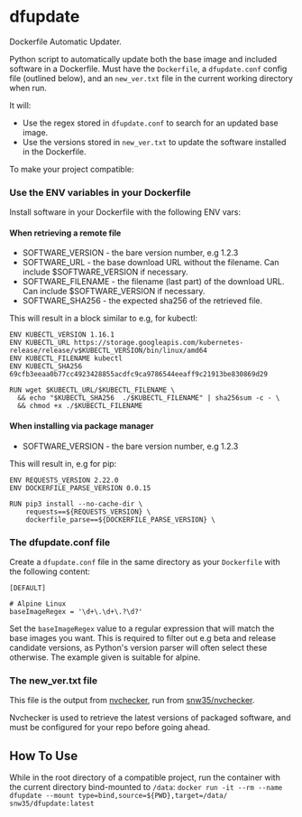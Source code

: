 # dfupdate

Dockerfile Automatic Updater.

Python script to automatically update both the base image and included software in a Dockerfile. Must have the `Dockerfile`, a `dfupdate.conf` config file (outlined below), and an `new_ver.txt` file in the current working directory when run.

It will:
 * Use the regex stored in `dfupdate.conf` to search for an updated base image.
 * Use the versions stored in `new_ver.txt` to update the software installed in the Dockerfile.

To make your project compatible:

### Use the ENV variables in your Dockerfile

Install software in your Dockerfile with the following ENV vars:

#### When retrieving a remote file
 * SOFTWARE_VERSION - the bare version number, e.g 1.2.3
 * SOFTWARE_URL - the base download URL without the filename. Can include $SOFTWARE_VERSION if necessary.
 * SOFTWARE_FILENAME - the filename (last part) of the download URL. Can include $SOFTWARE_VERSION if necessary.
 * SOFTWARE_SHA256 - the expected sha256 of the retrieved file.

This will result in a block similar to e.g, for kubectl:
```
ENV KUBECTL_VERSION 1.16.1
ENV KUBECTL_URL https://storage.googleapis.com/kubernetes-release/release/v$KUBECTL_VERSION/bin/linux/amd64
ENV KUBECTL_FILENAME kubectl
ENV KUBECTL_SHA256 69cfb3eeaa0b77cc4923428855acdfc9ca9786544eeaff9c21913be830869d29

RUN wget $KUBECTL_URL/$KUBECTL_FILENAME \
  && echo "$KUBECTL_SHA256  ./$KUBECTL_FILENAME" | sha256sum -c - \
  && chmod +x ./$KUBECTL_FILENAME
```

#### When installing via package manager
 * SOFTWARE_VERSION - the bare version number, e.g 1.2.3

This will result in, e.g for pip:
```
ENV REQUESTS_VERSION 2.22.0
ENV DOCKERFILE_PARSE_VERSION 0.0.15

RUN pip3 install --no-cache-dir \
    requests==${REQUESTS_VERSION} \
    dockerfile_parse==${DOCKERFILE_PARSE_VERSION} \
```

### The dfupdate.conf file

Create a `dfupdate.conf` file in the same directory as your `Dockerfile` with the following content:
```
[DEFAULT]

# Alpine Linux
baseImageRegex = '\d+\.\d+\.?\d?'
```
Set the `baseImageRegex` value to a regular expression that will match the base images you want. This is required to filter out e.g beta and release candidate versions, as Python's version parser will often select these otherwise. The example given is suitable for alpine.

### The new_ver.txt file

This file is the output from [nvchecker](https://github.com/lilydjwg/nvchecker), run from [snw35/nvchecker](https://github.com/snw35/nvchecker).

Nvchecker is used to retrieve the latest versions of packaged software, and must be configured for your repo before going ahead.

## How To Use

While in the root directory of a compatible project, run the container with the current directory bind-mounted to `/data`:
`docker run -it --rm --name dfupdate --mount type=bind,source=${PWD},target=/data/ snw35/dfupdate:latest`
